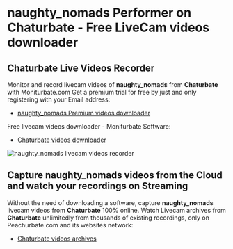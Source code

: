 # naughty_nomads Performer on Chaturbate - Free LiveCam videos downloader

## Chaturbate Live Videos Recorder

Monitor and record livecam videos of **naughty_nomads** from **Chaturbate** with Moniturbate.com
Get a premium trial for free by just and only registering with your Email address:
* [naughty_nomads Premium videos downloader](https://moniturbate.com/request-demo-licence-key.html)

Free livecam videos downloader - Moniturbate Software:
* [Chaturbate videos downloader](https://moniturbate.com/moniturbate-download-software.html)

![naughty_nomads livecam videos recorder](https://peachurnet.com/templates/moniturbate-software.png)


## Capture naughty_nomads videos from the Cloud and watch your recordings on Streaming

Without the need of downloading a software, capture **naughty_nomads** livecam videos from **Chaturbate** 100% online.
Watch Livecam archives from **Chaturbate** unlimitedly from thousands of existing recordings, only on Peachurbate.com and its websites network:
* [Chaturbate videos archives](https://peachurnet.com/)